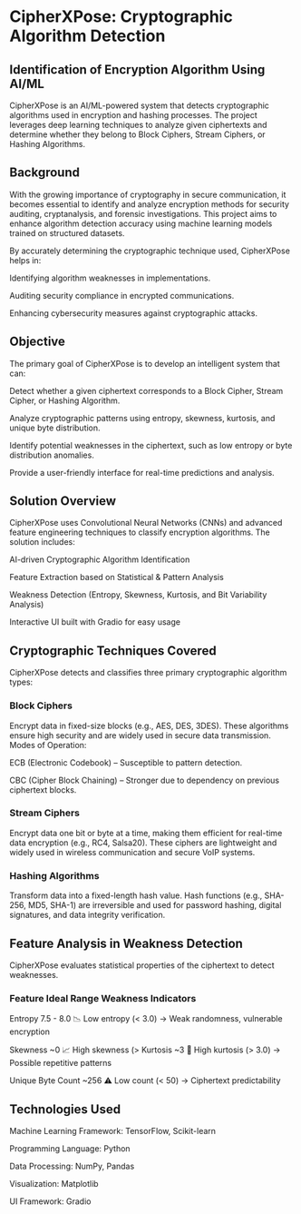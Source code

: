 # **CipherXPose: Cryptographic Algorithm Detection**
## **Identification of Encryption Algorithm Using AI/ML** 
CipherXPose is an AI/ML-powered system that detects cryptographic algorithms used in encryption and hashing processes. The project leverages deep learning techniques to analyze given ciphertexts and determine whether they belong to Block Ciphers, Stream Ciphers, or Hashing Algorithms.

## **Background**
With the growing importance of cryptography in secure communication, it becomes essential to identify and analyze encryption methods for security auditing, cryptanalysis, and forensic investigations. This project aims to enhance algorithm detection accuracy using machine learning models trained on structured datasets.

By accurately determining the cryptographic technique used, CipherXPose helps in:

Identifying algorithm weaknesses in implementations.

Auditing security compliance in encrypted communications.

Enhancing cybersecurity measures against cryptographic attacks.

## **Objective**
The primary goal of CipherXPose is to develop an intelligent system that can:

Detect whether a given ciphertext corresponds to a Block Cipher, Stream Cipher, or Hashing Algorithm.

Analyze cryptographic patterns using entropy, skewness, kurtosis, and unique byte distribution.

Identify potential weaknesses in the ciphertext, such as low entropy or byte distribution anomalies.

Provide a user-friendly interface for real-time predictions and analysis.

## **Solution Overview**
CipherXPose uses Convolutional Neural Networks (CNNs) and advanced feature engineering techniques to classify encryption algorithms. The solution includes:

AI-driven Cryptographic Algorithm Identification

Feature Extraction based on Statistical & Pattern Analysis

Weakness Detection (Entropy, Skewness, Kurtosis, and Bit Variability Analysis)

Interactive UI built with Gradio for easy usage

## **Cryptographic Techniques Covered**
CipherXPose detects and classifies three primary cryptographic algorithm types:

### **Block Ciphers**
Encrypt data in fixed-size blocks (e.g., AES, DES, 3DES). These algorithms ensure high security and are widely used in secure data transmission.
Modes of Operation:

ECB (Electronic Codebook) – Susceptible to pattern detection.

CBC (Cipher Block Chaining) – Stronger due to dependency on previous ciphertext blocks.

### **Stream Ciphers**
Encrypt data one bit or byte at a time, making them efficient for real-time data encryption (e.g., RC4, Salsa20). These ciphers are lightweight and widely used in wireless communication and secure VoIP systems.

### **Hashing Algorithms**
Transform data into a fixed-length hash value. Hash functions (e.g., SHA-256, MD5, SHA-1) are irreversible and used for password hashing, digital signatures, and data integrity verification.


## **Feature Analysis in Weakness Detection**
CipherXPose evaluates statistical properties of the ciphertext to detect weaknesses.

### **Feature	Ideal Range	Weakness Indicators**

Entropy	7.5 - 8.0	📉 Low entropy (< 3.0) → Weak randomness, vulnerable encryption

Skewness	~0	📈 High skewness (>
Kurtosis	~3	🛑 High kurtosis (> 3.0) → Possible repetitive patterns

Unique Byte Count	~256	⚠️ Low count (< 50) → Ciphertext predictability

## **Technologies Used**
Machine Learning Framework: TensorFlow, Scikit-learn

Programming Language: Python

Data Processing: NumPy, Pandas

Visualization: Matplotlib

UI Framework: Gradio

